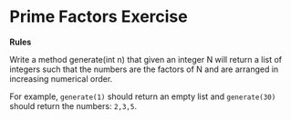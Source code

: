 # Prime Factors Exercise

__Rules__

Write a method generate(int n) that given an integer N will return a list of integers such that the numbers are the
factors of N and are arranged in increasing numerical order.

For example, `generate(1)` should return an empty list and `generate(30)` should return the numbers: `2,3,5`.
